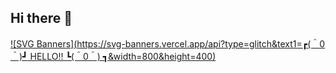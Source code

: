 ## Hi there 👋
[![SVG Banners](https://svg-banners.vercel.app/api?type=glitch&text1=┏(＾0＾)┛ HELLO!! ┗(＾0＾) ┓&width=800&height=400)](https://github.com/Akshay090/svg-banners)
<!--
**MioKsm/MioKsm** is a ✨ _special_ ✨ repository because its `README.md` (this file) appears on your GitHub profile.

Here are some ideas to get you started:

- 🔭 I’m currently working on ...
- 🌱 I’m currently learning ...
- 👯 I’m looking to collaborate on ...
- 🤔 I’m looking for help with ...
- 💬 Ask me about ...
- 📫 How to reach me: ...
- 😄 Pronouns: ...
- ⚡ Fun fact: ...
-->
